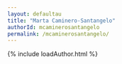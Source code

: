 ```yaml
---
layout: defaultau
title: "Marta Caminero-Santangelo"
authorId: mcaminerosantangelo
permalink: /mcaminerosantangelo/
---
```

{% include loadAuthor.html %}
<script>
    $(document).ready(function(){
        showAuthorBio('{{ page.authorId }}');
   });
</script>